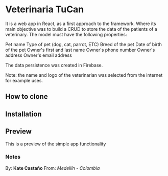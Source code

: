 # Veterinaria TuCan
It is a web app in React, as a first approach to the framework. Where its main objective was to build a CRUD to store the data of the patients of a veterinary. The model must have the following properties:

Pet name
Type of pet (dog, cat, parrot, ETC)
Breed of the pet
Date of birth of the pet
Owner's first and last name
Owner's phone number
Owner's address
Owner's email address

The data persistence was created in Firebase.

Note: the name and logo of the veterinarian was selected from the internet for example uses.

## How to clone


## Installation


## Preview
This is a preview of the simple app functionality



### Notes
By: **Kate Castaño**
From: _Medellín - Colombia_
